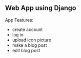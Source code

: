 ## Web App using Django

App Features:

- create account
- log in
- upload icon picture
- make a blog post
- edit blog post
